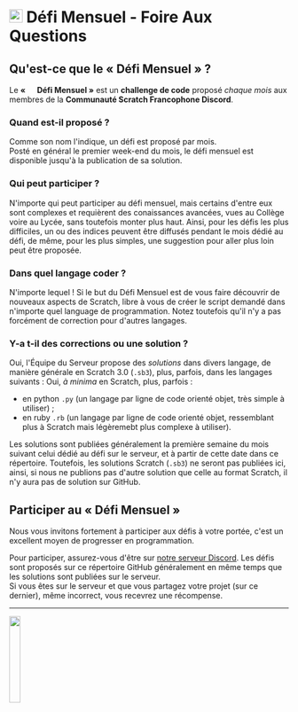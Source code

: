 # <img src="assets/trophy.png" width=24px> Défi Mensuel - Foire Aux Questions

## Qu'est-ce que le « Défi Mensuel » ?

Le **« <img src="assets/trophy.png" width=14px> Défi Mensuel »** est un **challenge de code** proposé _chaque mois_ aux membres de la **Communauté Scratch Francophone Discord**.

### Quand est-il proposé ?

Comme son nom l'indique, un défi est proposé par mois. <br>
Posté en général le premier week-end du mois, le défi mensuel est disponible jusqu'à la publication de sa solution.

### Qui peut participer ?

N'importe qui peut participer au défi mensuel, mais certains d'entre eux sont complexes et requièrent des conaissances avancées, vues au Collège voire au Lycée, sans toutefois monter plus haut.
Ainsi, pour les défis les plus difficiles, un ou des indices peuvent être diffusés pendant le mois dédié au défi, de même, pour les plus simples, une suggestion pour aller plus loin peut être proposée.

### Dans quel langage coder ?

N'importe lequel ! Si le but du Défi Mensuel est de vous faire découvrir de nouveaux aspects de Scratch, libre à vous de créer le script demandé dans n'importe quel language de programmation.
Notez toutefois qu'il n'y a pas forcément de correction pour d'autres langages.

### Y-a t-il des corrections ou une solution ?

Oui, l'Équipe du Serveur propose des *solutions* dans divers langage, de manière générale en Scratch 3.0 (`.sb3`), plus, parfois, dans les langages suivants : 
Oui, *à minima* en Scratch, plus, parfois :
- en python `.py` (un langage par ligne de code orienté objet, très simple à utiliser) ;
- en ruby `.rb` (un langage par ligne de code orienté objet, ressemblant plus à Scratch mais légèremebt plus complexe à utiliser).

Les solutions sont publiées généralement la première semaine du mois suivant celui dédié au défi sur le serveur, et à partir de cette date dans ce répertoire.
Toutefois, les solutions Scratch (`.sb3`) ne seront pas publiées ici, ainsi, si nous ne publions pas d'autre solution que celle au format Scratch, il n'y aura pas de solution sur GitHub.

## Participer au « Défi Mensuel »

Nous vous invitons fortement à participer aux défis à votre portée, c'est un excellent moyen de progresser en programmation.

Pour participer, assurez-vous d'être sur [notre serveur Discord](https://discord.gg/UnjbyEEVak). Les défis sont proposés sur ce répertoire GitHub généralement en même temps que les solutions sont publiées sur le serveur. <br>
Si vous êtes sur le serveur et que vous partagez votre projet (sur ce dernier), même incorrect, vous recevrez une récompense.

----

<img src="assets/trophy.svg" width=20% align="center">
